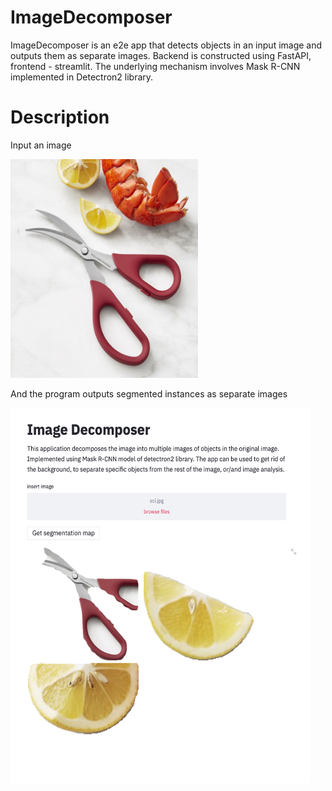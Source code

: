 # ImageDecomposer
ImageDecomposer is an e2e app that detects objects in an input image and outputs them as separate images. Backend is constructed using FastAPI, frontend - streamlit. The underlying mechanism involves Mask R-CNN implemented in Detectron2 library.
# Description
Input an image

<img src="https://github.com/mkang30/ImageDecomposer/blob/master/sci.jpg" width="300" height="350"/>

And the program outputs segmented instances as separate images

<img src="https://github.com/mkang30/ImageDecomposer/blob/master/idsc1.png" width="480" height="600"/>
